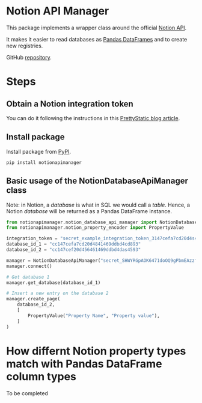 # Notion API Manager

This package implements a wrapper class around the official [Notion API](https://developers.notion.com/).

It makes it easier to read databases as [Pandas DataFrames](https://pandas.pydata.org/docs/reference/api/pandas.DataFrame.html) and to create new registries.

GitHub [repository](https://github.com/rubchume/NotionApiManager).

# Steps

## Obtain a Notion integration token

You can do it following the instructions in this [PrettyStatic blog article](https://prettystatic.com/notion-api-python/).

## Install package

Install package from [PyPI](https://pypi.org/project/notionapimanager/).
```shell
pip install notionapimanager
```

## Basic usage of the NotionDatabaseApiManager class
Note: in Notion, a _database_ is what in SQL we would call a _table_.
Hence, a Notion _database_ will be returned as a Pandas DataFrame instance.

```python
from notionapimanager.notion_database_api_manager import NotionDatabaseApiManager
from notionapimanager.notion_property_encoder import PropertyValue

integration_token = "secret_example_integration_token_3147cefa7cd20d4s45677dfasd34"
database_id_1 = "cc147cefa7cd20d4841469ddbd4cd893"
database_id_2 = "cc147cef20d456461469ddbd4das4593"

manager = NotionDatabaseApiManager("secret_SHWYRGpAOK6471doOQ9gPbmEAzzfsdfpznGlPzCFwCW", [database_id_1, database_id_2])
manager.connect()

# Get database 1
manager.get_database(database_id_1)

# Insert a new entry on the database 2
manager.create_page(
    database_id_2,
    [
        PropertyValue("Property Name", "Property value"),
    ]
)
```

# How differnt Notion property types match with Pandas DataFrame column types

To be completed
